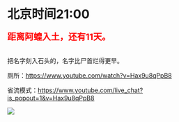 # 北京时间21:00

<div style="color:red;font-size:20px;font-weight:bolder">距离阿蝗入土，还有11天。</div>

<br>

把名字刻入石头的，名字比尸首烂得更早。

厕所：https://www.youtube.com/watch?v=Hax9u8qPpB8

省流模式：https://www.youtube.com/live_chat?is_popout=1&v=Hax9u8qPpB8

<img src="https://img.nga.178.com/attachments/mon_202106/20/7nQ2o-gb54ZyT3cSg9-jc.png"></img>